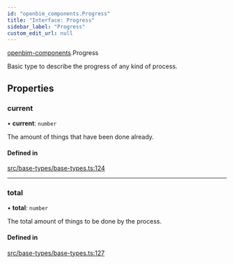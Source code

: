 ```yaml
---
id: "openbim_components.Progress"
title: "Interface: Progress"
sidebar_label: "Progress"
custom_edit_url: null
---
```


[openbim-components](../modules/openbim_components.md).Progress

Basic type to describe the progress of any kind of process.

## Properties

### current

• **current**: `number`

The amount of things that have been done already.

#### Defined in

[src/base-types/base-types.ts:124](https://github.com/ThatOpen/engine_components/blob/444e81a/src/base-types/base-types.ts#L124)

___

### total

• **total**: `number`

The total amount of things to be done by the process.

#### Defined in

[src/base-types/base-types.ts:127](https://github.com/ThatOpen/engine_components/blob/444e81a/src/base-types/base-types.ts#L127)
